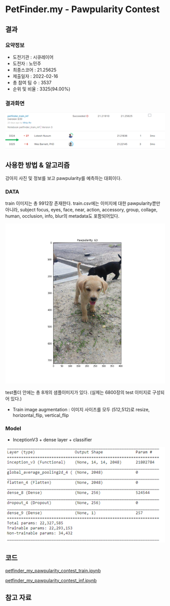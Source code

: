# PetFinder.my - Pawpularity Contest

## 결과

### 요약정보

- 도전기관 : 시큐레이어
- 도전자 : 노민주
- 최종스코어 : 21.25625
- 제출일자 : 2022-02-16
- 총 참여 팀 수 : 3537
- 순위 및 비율 : 3325(94.00%)

### 결과화면

![leaderboard](./img/leaderboard.png)

## 사용한 방법 & 알고리즘

강아지 사진 및 정보를 보고 pawpularity를 예측하는 대회이다.

### DATA

train 이미지는 총 9912장 존재한다. train.csv에는 이미지에 대한 pawpularity뿐만 아니라, subject focus, eyes, face, near, action, accessory, group, collage, human, occlusion, info, blur의 metadata도 포함되어있다.

![train_data_example](./img/train_example.png)

test폴더 안에는 총 8개의 샘플이미지가 있다. (실제는 6800장의 test 이미지로 구성되어 있다.)

- Train image augmentation : 이미지 사이즈를 모두 (512,512)로 resize, horizontal_flip, vertical_flip

### Model
- InceptionV3 + dense layer + classifier

![model](./img/model.PNG)




## 코드
[petfinder_my_pawpularity_contest_train.ipynb](./petfinder_my_pawpularity_contest_train.ipynb)

[petfinder_my_pawpularity_contest_inf.ipynb](./petfinder_my_pawpularity_contest_inf.ipynb)


## 참고 자료
